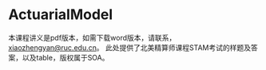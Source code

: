 # ActuarialModel
本课程讲义是pdf版本，如需下载word版本，请联系，xiaozhengyan@ruc.edu.cn。
此处提供了北美精算师课程STAM考试的样题及答案，以及table，版权属于SOA。

